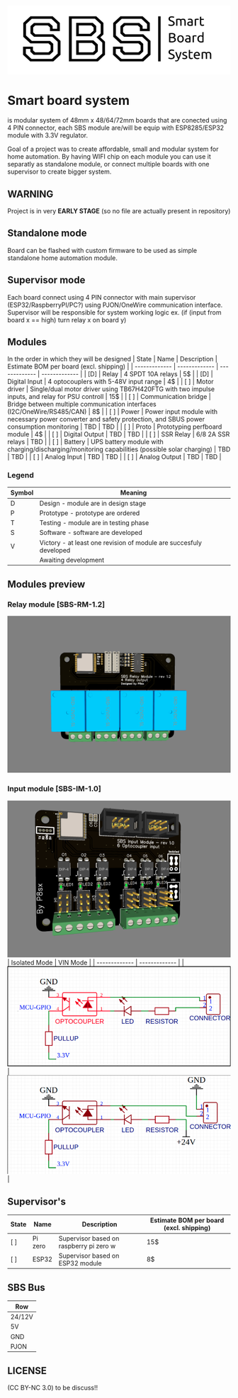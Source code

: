 <p align="center">
<img src="./sbs-logo.png">
</p>

# Smart board system 
is modular system of 48mm x 48/64/72mm boards that are conected using 4 PIN connector, each SBS module are/will be equip with ESP8285/ESP32 module with 3.3V regulator. 

Goal of a project was to create affordable, small and modular system for home automation. By having WIFI chip on each module you can use it separatly as standalone module, or connect multiple boards with one supervisor to create bigger system.

## WARNING 
Project is in very **EARLY STAGE** (so no file are actually present in repository)

## Standalone mode
Board can be flashed with custom firmware to be used as simple standalone home automation module.

## Supervisor mode
Each board connect using 4 PIN connector with main supervisor (ESP32/RaspberryPI/PC?) using PJON/OneWire communication interface. Supervisor will be responsible for system working logic ex. (if (input from board x == high) turn relay x on board y)

## Modules
In the order in which they will be designed
| State | Name | Description | Estimate BOM per board (excl. shipping) |
| ------------- | ------------- | ------------- | ------------- |
| [D] | Relay | 4 SPDT 10A relays | 5$ |
| [D] | Digital Input | 4 optocouplers with 5-48V input range | 4$ |
| [ ] | Motor driver | Single/dual motor driver using TB67H420FTG with two impulse inputs, and relay for PSU controll | 15$ |
| [ ] | Communication bridge | Bridge between multiple communication interfaces (I2C/OneWire/RS485/CAN) | 8$ |
| [ ] | Power | Power input module with necessary power converter and safety protection, and SBUS power consumption monitoring | TBD | TBD |
| [ ] | Proto | Prototyping perfboard module | 4$ |
| [ ] | Digital Output | TBD | TBD |
| [ ] | SSR Relay | 6/8 2A SSR relays | TBD |
| [ ] | Battery | UPS battery module with charging/discharging/monitoring capabilities (possible solar charging) | TBD | TBD |
| [ ] | Analog Input | TBD | TBD |
| [ ] | Analog Output | TBD | TBD |
### Legend
| Symbol | Meaning |
| ------------- | ------------- |
| D | Design - module are in design stage |
| P | Prototype - prototype are ordered |
| T | Testing - module are in testing phase |
| S | Software - software are developed |
| V | Victory - at least one revision of module are succesfuly developed |
|  | Awaiting development |


## Modules preview

### Relay module [SBS-RM-1.2]
![relay-module](./images/relay-module.png)

### Input module [SBS-IM-1.0]
![input-module](./images/input-module.png)
| Isolated Mode  | VIN Mode |
| ------------- | ------------- |
| ![input-module-isolated](./images/input-module-isolated.png) | ![input-module-vin](./images/input-module-vin.png) |


## Supervisor's
| State | Name | Description | Estimate BOM per board (excl. shipping) |
| ------------- | ------------- | ------------- | ------------- |
| [ ] | Pi zero | Supervisor based on raspberry pi zero w | 15$ |
| [ ] | ESP32 | Supervisor based on ESP32 module | 8$ |

## SBS Bus

| Row |
| ------------- |
| 24/12V |
| 5V |
| GND |
| PJON |



## LICENSE
(CC BY-NC 3.0) to be discuss!!

